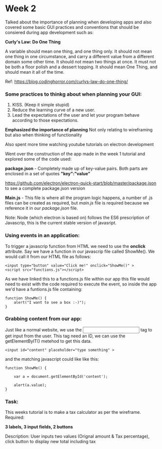 # Week 2
Talked about the importance of planning when developing apps and also covered some basic GUI practices and conventions that should be consiered during app development such as:

**Curly's Law: Do One Thing**

A variable should mean one thing, and one thing only. It should not mean one thing in one circumstance, and carry a different value from a different domain some other time. It should not mean two things at once. It must not be both a floor polish and a dessert topping. It should mean One Thing, and should mean it all of the time.

Ref: https://blog.codinghorror.com/curlys-law-do-one-thing/

### Some practices to thinkg about when planning your GUI:

1.  KISS. (Keep it simple stupid)
2.  Reduce the learning curve of a new user.
3.  Lead the expectations of the user and let your program behave according to those expectations.

**Emphasized the importance of planning**
Not only relating to wireframing but also when thinking of functionality

Also spent more time watching youtube tutorials on electron development

Went over the construction of the app made in the week 1 tutorial and explored some of the code used:

**package.json** - Completely made up of key-value pairs. Both parts are enclosed in a set of quotes **"key":"value"**

https://github.com/electron/electron-quick-start/blob/master/package.json to see a complete package.json version

**Main.js** - This file is where all the program logic happens, a number of .js files can be created as required, but *main.js* file is required because we reference it in our *package.json* file.

Note: Node (which electron is based on) follows the ES6 prescription of Javascrip, this is the current stable version of javasript.

### Using events in an application:

To trigger a javascrip function from HTML we need to use the **onclick** attribute. Say we have a function in our javascrip file called ShowMe(). We would call it from our HTML file as follows:
```
<input type="button" value="Click me!" onclick="ShowMe()" >
<script src="functions.js"></script>
```
As we have linked this to a functions.js file within our app this file would need to exist with the code required to execute the event, so inside the app we'd have a funtions.js file containing:
```
function ShowMe() {
    alert("I want to see a box :-)");
}
```
### Grabbing content from our app:

Just like a normal website, we use the <input> tag to get input from the user. This tag need an ID, we can use the getElementByIT() metehod to get this data.
```
<input id="content" placeholder="type something" >
```
and the matching javascript could like like this:
```
function ShowMe() {

    var a = document.getElementById('content');

    alert(a.value);
}
```
### Task:
This weeks tutorial is to make a tax calculator as per the wireframe. Required:

**3 labels, 3 input fields, 2 buttons**

Description:
User inputs two values (Orignal amount & Tax percentage), click button to display new total including tax
